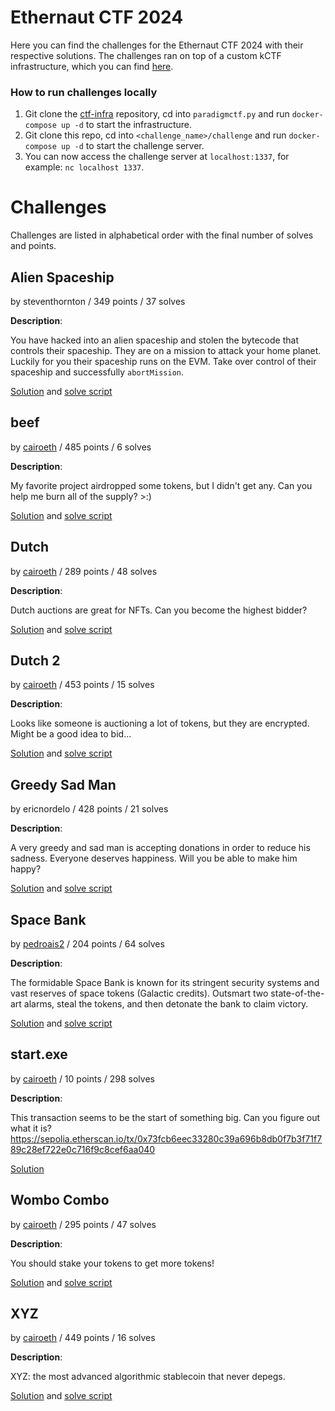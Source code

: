 # Ethernaut CTF 2024

Here you can find the challenges for the Ethernaut CTF 2024 with their respective solutions. The challenges ran on top of a custom kCTF infrastructure, which you can find [here](https://github.com/OpenZeppelin/ctf-infra).

### How to run challenges locally
1. Git clone the [ctf-infra](https://github.com/OpenZeppelin/ctf-infra) repository, cd into `paradigmctf.py` and run `docker-compose up -d` to start the infrastructure.
2. Git clone this repo, cd into `<challenge_name>/challenge` and run `docker-compose up -d` to start the challenge server.
3. You can now access the challenge server at `localhost:1337`, for example: `nc localhost 1337`.

# Challenges

Challenges are listed in alphabetical order with the final number of solves and points.

## Alien Spaceship
by steventhornton / 349 points / 37 solves

**Description**:

You have hacked into an alien spaceship and stolen the bytecode that controls their spaceship. They are on a mission to attack your home planet. Luckily for you their spaceship runs on the EVM. Take over control of their spaceship and successfully `abortMission`.

[Solution](alienspaceship/README.md) and [solve script](alienspaceship/challenge/project/script/Solve.s.sol)

## beef
by [cairoeth](https://twitter.com/cairoeth) / 485 points / 6 solves

**Description**:

My favorite project airdropped some tokens, but I didn't get any. Can you help me burn all of the supply? >:)

[Solution](beef/README.md) and [solve script](beef/challenge/project/script/Solve.s.sol)

## Dutch
by [cairoeth](https://twitter.com/cairoeth) / 289 points / 48 solves

**Description**:

Dutch auctions are great for NFTs. Can you become the highest bidder?

[Solution](dutch/README.md) and [solve script](dutch/challenge/project/script/Solve.s.sol)

## Dutch 2
by [cairoeth](https://twitter.com/cairoeth) / 453 points / 15 solves

**Description**:

Looks like someone is auctioning a lot of tokens, but they are encrypted. Might be a good idea to bid...

[Solution](dutch-2/README.md) and [solve script](dutch-2/challenge/project/script/Solve.s.sol)

## Greedy Sad Man
by ericnordelo / 428 points / 21 solves

**Description**:

A very greedy and sad man is accepting donations in order to reduce his sadness. Everyone deserves happiness. Will you be able to make him happy?

[Solution](greedy-sad-man/README.md) and [solve script](greedy-sad-man/challenge/project/solve.py)

## Space Bank
by [pedroais2](https://twitter.com/Pedroais2) / 204 points / 64 solves

**Description**:

The formidable Space Bank is known for its stringent security systems and vast reserves of space tokens (Galactic credits). Outsmart two state-of-the-art alarms, steal the tokens, and then detonate the bank to claim victory.

[Solution](spacebank/README.md) and [solve script](spacebank/challenge/project/script/Solve.s.sol)

## start.exe
by [cairoeth](https://twitter.com/cairoeth) / 10 points / 298 solves

**Description**:

This transaction seems to be the start of something big. Can you figure out what it is? https://sepolia.etherscan.io/tx/0x73fcb6eec33280c39a696b8db0f7b3f71f789c28ef722e0c716f9c8cef6aa040

[Solution](start.exe/README.md)

## Wombo Combo
by [cairoeth](https://twitter.com/cairoeth) / 295 points / 47 solves

**Description**:

You should stake your tokens to get more tokens!

[Solution](wombocombo/README.md) and [solve script](wombocombo/challenge/project/script/Solve.s.sol)

## XYZ
by [cairoeth](https://twitter.com/cairoeth) / 449 points / 16 solves

**Description**:

XYZ: the most advanced algorithmic stablecoin that never depegs.

[Solution](xyz/README.md) and [solve script](xyz/challenge/project/script/Solve.s.sol)